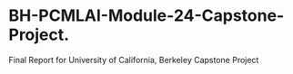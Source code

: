 # BH-PCMLAI-Module-24-Capstone-Project.
Final Report for University of California, Berkeley Capstone Project
